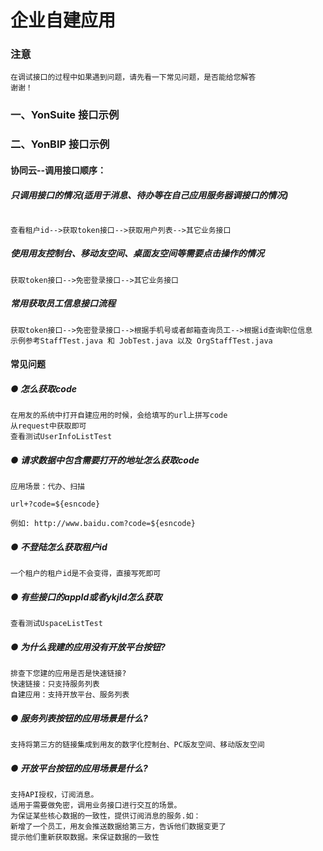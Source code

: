 # 企业自建应用

### 注意

```
在调试接口的过程中如果遇到问题，请先看一下常见问题，是否能给您解答
谢谢！
```

### 一、YonSuite 接口示例

### 二、YonBIP 接口示例

#### 协同云--调用接口顺序：

##### 只调用接口的情况(适用于消息、待办等在自己应用服务器调接口的情况)
```

查看租户id-->获取token接口-->获取用户列表-->其它业务接口
```

##### 使用用友控制台、移动友空间、桌面友空间等需要点击操作的情况
```
获取token接口-->免密登录接口-->其它业务接口
```

##### 常用获取员工信息接口流程
```
获取token接口-->免密登录接口-->根据手机号或者邮箱查询员工-->根据id查询职位信息
示例参考StaffTest.java 和 JobTest.java 以及 OrgStaffTest.java
```

#### 常见问题


##### ● 怎么获取code
```
在用友的系统中打开自建应用的时候，会给填写的url上拼写code
从request中获取即可
查看测试UserInfoListTest

```
##### ● 请求数据中包含需要打开的地址怎么获取code
```
应用场景：代办、扫描

url+?code=${esncode}

例如: http://www.baidu.com?code=${esncode} 
```

##### ● 不登陆怎么获取租户id
```
一个租户的租户id是不会变得，直接写死即可
```
#####  ● 有些接口的appId或者ykjId怎么获取
```
查看测试UspaceListTest
```
##### ● 为什么我建的应用没有开放平台按钮?
```
排查下您建的应用是否是快速链接?
快速链接：只支持服务列表
自建应用：支持开放平台、服务列表
```

##### ● 服务列表按钮的应用场景是什么?
```
支持将第三方的链接集成到用友的数字化控制台、PC版友空间、移动版友空间
```
##### ● 开放平台按钮的应用场景是什么?
```
支持API授权，订阅消息。
适用于需要做免密，调用业务接口进行交互的场景。
为保证某些核心数据的一致性，提供订阅消息的服务.如：
新增了一个员工，用友会推送数据给第三方，告诉他们数据变更了
提示他们重新获取数据。来保证数据的一致性
```
